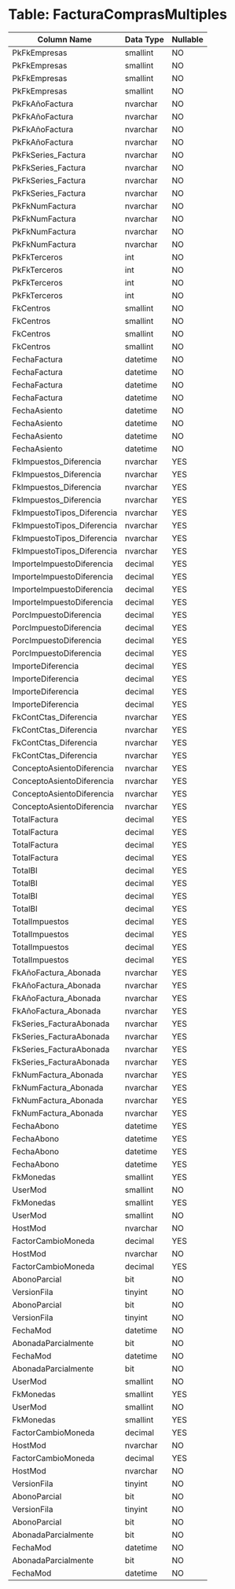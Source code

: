 # Table: FacturaComprasMultiples

| Column Name | Data Type | Nullable |
|-------------|-----------|----------|
| PkFkEmpresas | smallint | NO |
| PkFkEmpresas | smallint | NO |
| PkFkEmpresas | smallint | NO |
| PkFkEmpresas | smallint | NO |
| PkFkAñoFactura | nvarchar | NO |
| PkFkAñoFactura | nvarchar | NO |
| PkFkAñoFactura | nvarchar | NO |
| PkFkAñoFactura | nvarchar | NO |
| PkFkSeries_Factura | nvarchar | NO |
| PkFkSeries_Factura | nvarchar | NO |
| PkFkSeries_Factura | nvarchar | NO |
| PkFkSeries_Factura | nvarchar | NO |
| PkFkNumFactura | nvarchar | NO |
| PkFkNumFactura | nvarchar | NO |
| PkFkNumFactura | nvarchar | NO |
| PkFkNumFactura | nvarchar | NO |
| PkFkTerceros | int | NO |
| PkFkTerceros | int | NO |
| PkFkTerceros | int | NO |
| PkFkTerceros | int | NO |
| FkCentros | smallint | NO |
| FkCentros | smallint | NO |
| FkCentros | smallint | NO |
| FkCentros | smallint | NO |
| FechaFactura | datetime | NO |
| FechaFactura | datetime | NO |
| FechaFactura | datetime | NO |
| FechaFactura | datetime | NO |
| FechaAsiento | datetime | NO |
| FechaAsiento | datetime | NO |
| FechaAsiento | datetime | NO |
| FechaAsiento | datetime | NO |
| FkImpuestos_Diferencia | nvarchar | YES |
| FkImpuestos_Diferencia | nvarchar | YES |
| FkImpuestos_Diferencia | nvarchar | YES |
| FkImpuestos_Diferencia | nvarchar | YES |
| FkImpuestoTipos_Diferencia | nvarchar | YES |
| FkImpuestoTipos_Diferencia | nvarchar | YES |
| FkImpuestoTipos_Diferencia | nvarchar | YES |
| FkImpuestoTipos_Diferencia | nvarchar | YES |
| ImporteImpuestoDiferencia | decimal | YES |
| ImporteImpuestoDiferencia | decimal | YES |
| ImporteImpuestoDiferencia | decimal | YES |
| ImporteImpuestoDiferencia | decimal | YES |
| PorcImpuestoDiferencia | decimal | YES |
| PorcImpuestoDiferencia | decimal | YES |
| PorcImpuestoDiferencia | decimal | YES |
| PorcImpuestoDiferencia | decimal | YES |
| ImporteDiferencia | decimal | YES |
| ImporteDiferencia | decimal | YES |
| ImporteDiferencia | decimal | YES |
| ImporteDiferencia | decimal | YES |
| FkContCtas_Diferencia | nvarchar | YES |
| FkContCtas_Diferencia | nvarchar | YES |
| FkContCtas_Diferencia | nvarchar | YES |
| FkContCtas_Diferencia | nvarchar | YES |
| ConceptoAsientoDiferencia | nvarchar | YES |
| ConceptoAsientoDiferencia | nvarchar | YES |
| ConceptoAsientoDiferencia | nvarchar | YES |
| ConceptoAsientoDiferencia | nvarchar | YES |
| TotalFactura | decimal | YES |
| TotalFactura | decimal | YES |
| TotalFactura | decimal | YES |
| TotalFactura | decimal | YES |
| TotalBI | decimal | YES |
| TotalBI | decimal | YES |
| TotalBI | decimal | YES |
| TotalBI | decimal | YES |
| TotalImpuestos | decimal | YES |
| TotalImpuestos | decimal | YES |
| TotalImpuestos | decimal | YES |
| TotalImpuestos | decimal | YES |
| FkAñoFactura_Abonada | nvarchar | YES |
| FkAñoFactura_Abonada | nvarchar | YES |
| FkAñoFactura_Abonada | nvarchar | YES |
| FkAñoFactura_Abonada | nvarchar | YES |
| FkSeries_FacturaAbonada | nvarchar | YES |
| FkSeries_FacturaAbonada | nvarchar | YES |
| FkSeries_FacturaAbonada | nvarchar | YES |
| FkSeries_FacturaAbonada | nvarchar | YES |
| FkNumFactura_Abonada | nvarchar | YES |
| FkNumFactura_Abonada | nvarchar | YES |
| FkNumFactura_Abonada | nvarchar | YES |
| FkNumFactura_Abonada | nvarchar | YES |
| FechaAbono | datetime | YES |
| FechaAbono | datetime | YES |
| FechaAbono | datetime | YES |
| FechaAbono | datetime | YES |
| FkMonedas | smallint | YES |
| UserMod | smallint | NO |
| FkMonedas | smallint | YES |
| UserMod | smallint | NO |
| HostMod | nvarchar | NO |
| FactorCambioMoneda | decimal | YES |
| HostMod | nvarchar | NO |
| FactorCambioMoneda | decimal | YES |
| AbonoParcial | bit | NO |
| VersionFila | tinyint | NO |
| AbonoParcial | bit | NO |
| VersionFila | tinyint | NO |
| FechaMod | datetime | NO |
| AbonadaParcialmente | bit | NO |
| FechaMod | datetime | NO |
| AbonadaParcialmente | bit | NO |
| UserMod | smallint | NO |
| FkMonedas | smallint | YES |
| UserMod | smallint | NO |
| FkMonedas | smallint | YES |
| FactorCambioMoneda | decimal | YES |
| HostMod | nvarchar | NO |
| FactorCambioMoneda | decimal | YES |
| HostMod | nvarchar | NO |
| VersionFila | tinyint | NO |
| AbonoParcial | bit | NO |
| VersionFila | tinyint | NO |
| AbonoParcial | bit | NO |
| AbonadaParcialmente | bit | NO |
| FechaMod | datetime | NO |
| AbonadaParcialmente | bit | NO |
| FechaMod | datetime | NO |
